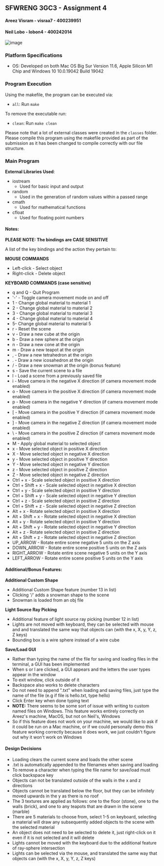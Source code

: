 ## **SFWRENG 3GC3 - Assignment 4**
#### Areez Visram - visraa7 - 400239951
#### Neil Lobo - lobon4 - 400242014

![image]()

### **Platform Specifications**
* OS: Developed on both Mac OS Big Sur Version 11.6, Apple Silicon M1 Chip and Windows 10 10.0.19042 Build 19042

### **Program Execution**
Using the makefile, the program can be executed via:
* `all`: Run `make`

To remove the executable run:
* `clean`: Run `make clean`

Please note that a lot of external classes were created in the `classes` folder. Please compile this program using the
makefile provided as part of the submission as it has been changed to compile correctly with our file structure.

### **Main Program**
**External Libraries Used**:
* iostream
    * Used for basic input and output
* random
    * Used in the generation of random values within a passed range
* cmath
    * Used for mathematical functions
* cfloat
    * Used for floating point numbers

#### **Notes:**
**PLEASE NOTE: The bindings are CASE SENSITIVE**

A list of the key bindings and the action they pertain to:

**MOUSE COMMANDS**
* Left-click - Select object
* Right-click - Delete object

**KEYBOARD COMMANDS (case sensitive)**
* q and Q - Quit Program
* '-' - Toggle camera movement mode on and off
* 1 - Change global material to material 1
* 2 - Change global material to material 2
* 3 - Change global material to material 3
* 4 - Change global material to material 4
* 5- Change global material to material 5
* r - Reset the scene
* v - Draw a new cube at the origin
* b - Draw a new sphere at the origin
* n - Draw a new cone at the origin
* m - Draw a new teapot at the origin
* , - Draw a new tetrahedron at the origin
* . - Draw a new icosahedron at the origin
* / - Draw a new snowman at the origin (bonus feature)
* s - Save the current scene to a file
* l - Load a scene from a previously saved file
* i - Move camera in the negative X direction (if camera movement mode enabled)
* o - Move camera in the positive X direction (if camera movement mode enabled)
* p - Move camera in the negative Y direction (if camera movement mode enabled)
* [ - Move camera in the positive Y direction (if camera movement mode enabled)
* ] - Move camera in the negative Z direction (if camera movement mode enabled)
* \ - Move camera in the positive Z direction (if camera movement mode enabled)
* M - Apply global material to selected object
* x - Move selected object in positive X direction
* X - Move selected object in negative X direction
* y - Move selected object in positive Y direction
* Y - Move selected object in negative Y direction
* z - Move selected object in positive Z direction
* Z - Move selected object in negative Z direction
* Ctrl + x - Scale selected object in positive X direction
* Ctrl + Shift + x - Scale selected object in negative X direction
* Ctrl + y - Scale selected object in positive Y direction
* Ctrl + Shift + y - Scale selected object in negative Y direction
* Ctrl + z - Scale selected object in positive Z direction
* Ctrl + Shift + z - Scale selected object in negative Z direction
* Alt + x - Rotate selected object in positive X direction
* Alt + Shift + x - Rotate selected object in negative X direction
* Alt + y - Rotate selected object in positive Y direction
* Alt + Shift + y - Rotate selected object in negative Y direction
* Alt + z - Rotate selected object in positive Z direction
* Alt + Shift + z - Rotate selected object in negative Z direction
* UP_ARROW - Rotate entire scene negative 5 units on the Z axis
* DOWN_ARROW - Rotate entire scene positive 5 units on the Z axis
* RIGHT_ARROW - Rotate entire scene negative 5 units on the Y axis
* LEFT_ARROW - Rotate entire scene positive 5 units on the Y axis
#### **Additional/Bonus Features:**
**Additional Custom Shape**
* Additional Custom Shape feature (number 13 in list)
* Clicking '/' adds a snowman shape to the scene
* Snowman is loaded from an obj file

**Light Source Ray Picking**
* Additional feature of light source ray picking (number 12 in list)
* Lights are not moved with keyboard, they can be selected with mouse and and translated the same way that objects can (with the x, X, y, Y, z, Z keys)
* Bounding box is a wire sphere instead of a wire cube

**Save/Load GUI**
* Rather than typing the name of the file for saving and loading files in the terminal,
a GUI has been implemented
* When s or l are clicked, a GUI appears and the letters the user types appear in the window
* To exit window, click outside of it
* Backspace also works to delete characters
* Do not need to append ".txt" when loading and saving files, just type the name of the file (e.g if file is hello.txt, type hello)
* Click Enter key when done typing text
* **NOTE:** There seems to be some sort of issue with writing to custom named files on Windows. This feature works entirely correctly
on Areez's machine, MacOS, but not on Neil's, Windows
* So if this feature does not work on your machine, we would like to ask if it could be run on a Mac machine, or if we could personally demo this feature
working correctly because it does work, we just couldn't figure out why it won't work on Windows

#### **Design Decisions**
* Loading clears the current scene and loads the other scene
* .txt is automatically appended to the filenames when saving and loading
* To remove a character when typing the file name for save/load must click backspace key
* Objects can not be translated outside of the walls in the x and z directions
* Objects cannot be translated below the floor, but they can be infinitely moved upwards in the y as there is no roof
* The 3 textures are applied as follows: one to the floor (stone), one to the walls (brick), and one to any teapots that are drawn in the scene (marble)
* There are 5 materials to choose from, select 1-5 on keyboard, selecting a material
will draw any subsequently added objects to the scene with the selected material
* An object does not need to be selected to delete it, just right-click on it even if it is not selected and it will delete
* Lights cannot be moved with the keyboard due to the additional feature of ray-sphere intersection
* Lights can be selected via the mouse, and translated the same way that objects can (with the x, X, y, Y, z, Z keys)
